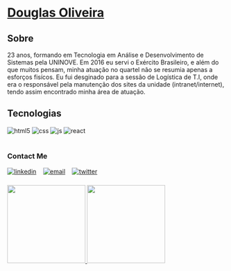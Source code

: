 # <a href="https://www.linkedin.com/in/d0ugui/">Douglas Oliveira</a>

## Sobre
23 anos, formando em Tecnologia em Análise e Desenvolvimento de Sistemas pela UNINOVE. Em 2016 eu servi o Exército Brasileiro, e além do que muitos pensam, minha atuação no quartel não se resumia apenas a esforços fisícos. Eu fui desginado para a sessão de Logística de T.I, onde era o responsável pela manutenção dos sites da unidade (intranet/internet), tendo assim encontrado minha área de atuação. 

## Tecnologias
 <div style="display: inline_block">
  <img align="center" alt="html5" src="https://img.shields.io/badge/HTML5-E34F26?style=for-the-badge&logo=html5&logoColor=white" />
  <img align="center" alt="css" src="https://img.shields.io/badge/CSS3-1572B6?style=for-the-badge&logo=css3&logoColor=white" />
  <img align="center" alt="js" src="https://img.shields.io/badge/JavaScript-F7DF1E?style=for-the-badge&logo=javascript&logoColor=black" />
  <img align="center" alt="react" src="https://img.shields.io/badge/React-20232A?style=for-the-badge&logo=react&logoColor=61DAFB" />
</div><br/>
 
 

### Contact Me
   [![linkedin](https://user-images.githubusercontent.com/25087769/87172072-530a5080-c2dc-11ea-8e2c-8ee4dbf3394b.png)](https://www.linkedin.com/in/d0ugui/) &nbsp;&nbsp;
  [![email](https://user-images.githubusercontent.com/25087769/87174308-a4680f00-c2df-11ea-90b0-5fa1fa76d2f1.png)](mailto:douglaspo_97@outlook.com) &nbsp;&nbsp;
  [![twitter](https://user-images.githubusercontent.com/25087769/87172407-de83e180-c2dc-11ea-9479-a894758266c3.png)](https://twitter.com/d0ugui_)

###
 <div>
  <a href="https://github.com/d0ugui">
  <img height="180em" src="https://github-readme-stats.vercel.app/api?username=d0ugui&show_icons=true&theme=react&include_all_commits=true&count_private=true"/>
  <img height="180em" src="https://github-readme-stats.vercel.app/api/top-langs/?username=d0ugui&layout=compact&langs_count=7&theme=react"/>
</div>



 
